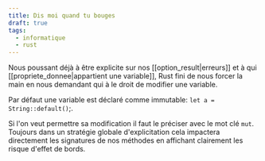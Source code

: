 ```yaml
---
title: Dis moi quand tu bouges
draft: true
tags:
  - informatique
  - rust
---
```


Nous poussant déjà à être explicite sur nos [[option_result|erreurs]] et à qui [[propriete_donnee|appartient une variable]], Rust fini de nous forcer la main en nous demandant qui à le droit de modifier une variable.

Par défaut une variable est déclaré comme immutable: `let a = String::default()`;.

Si l'on veut permettre sa modification il faut le préciser avec le mot clé `mut`. Toujours dans un stratégie globale d'explicitation cela impactera directement les signatures de nos méthodes en affichant clairement les risque d'effet de bords.
